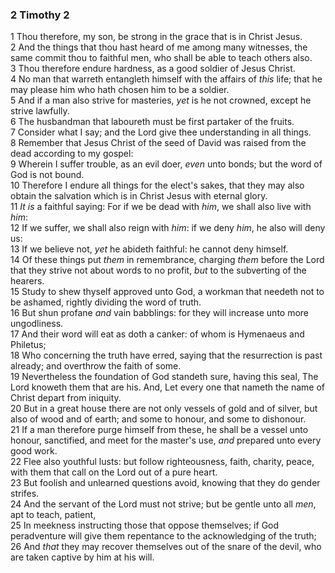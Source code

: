 ### 2 Timothy 2

1 Thou therefore, my son, be strong in the grace that is in Christ Jesus.  
2 And the things that thou hast heard of me among many witnesses, the same commit thou to faithful men, who shall be able to teach others also.  
3 Thou therefore endure hardness, as a good soldier of Jesus Christ.  
4 No man that warreth entangleth himself with the affairs of *this* life; that he may please him who hath chosen him to be a soldier.  
5 And if a man also strive for masteries, *yet* is he not crowned, except he strive lawfully.  
6 The husbandman that laboureth must be first partaker of the fruits.  
7 Consider what I say; and the Lord give thee understanding in all things.  
8 Remember that Jesus Christ of the seed of David was raised from the dead according to my gospel:  
9 Wherein I suffer trouble, as an evil doer, *even* unto bonds; but the word of God is not bound.  
10 Therefore I endure all things for the elect's sakes, that they may also obtain the salvation which is in Christ Jesus with eternal glory.  
11 *It is* a faithful saying: For if we be dead with *him*, we shall also live with *him*:  
12 If we suffer, we shall also reign with *him*: if we deny *him*, he also will deny us:  
13 If we believe not, *yet* he abideth faithful: he cannot deny himself.  
14 Of these things put *them* in remembrance, charging *them* before the Lord that they strive not about words to no profit, *but* to the subverting of the hearers.  
15 Study to shew thyself approved unto God, a workman that needeth not to be ashamed, rightly dividing the word of truth.  
16 But shun profane *and* vain babblings: for they will increase unto more ungodliness.  
17 And their word will eat as doth a canker: of whom is Hymenaeus and Philetus;  
18 Who concerning the truth have erred, saying that the resurrection is past already; and overthrow the faith of some.  
19 Nevertheless the foundation of God standeth sure, having this seal, The Lord knoweth them that are his. And, Let every one that nameth the name of Christ depart from iniquity.  
20 But in a great house there are not only vessels of gold and of silver, but also of wood and of earth; and some to honour, and some to dishonour.  
21 If a man therefore purge himself from these, he shall be a vessel unto honour, sanctified, and meet for the master's use, *and* prepared unto every good work.  
22 Flee also youthful lusts: but follow righteousness, faith, charity, peace, with them that call on the Lord out of a pure heart.  
23 But foolish and unlearned questions avoid, knowing that they do gender strifes.  
24 And the servant of the Lord must not strive; but be gentle unto all *men*, apt to teach, patient,  
25 In meekness instructing those that oppose themselves; if God peradventure will give them repentance to the acknowledging of the truth;  
26 And *that* they may recover themselves out of the snare of the devil, who are taken captive by him at his will.  
